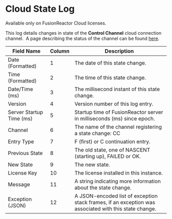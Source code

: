 # Cloud State Log

Available only on FusionReactor Cloud licenses.

This log details changes in state of the **Control
Channel** cloud connection channel.  A page
describing the status of the channel can be found
[here](/frdocs/Monitor-your-data/FR-Agent/Agent/Cloud-Status).


|Field Name|Column|Description|
|--- |--- |--- |
|Date (Formatted)|1|The date of this state change.|
|Time (Formatted)|2|The time of this state change.|
|Date/Time (ms)|3|The millisecond instant of this state change.|
|Version|4|Version number of this log entry.|
|Server Startup Time (ms)|5|Startup time of FusionReactor server in milliseconds (ms) since epoch.|
|Channel|6|The name of the channel registering a state change: CC|
|Entry Type|7|F (first) or C continuation entry.|
|Previous State|8|The old state, one of NASCENT (starting up), FAILED or OK.|
|New State|9|The new state.|
|License Key|10|The license installed in this instance.|
|Message|11|A string indicating more information about the state change.|
|Exception (JSON)|12|A JSON-encoded list of exception stack frames, if an exception was associated with this state change.|
